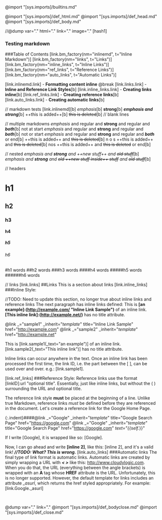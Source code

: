 @import "[sys.imports]/builtins.md"

@import "[sys.imports]/def_html.md"
@import "[sys.imports]/def_head.md"
@import "[sys.imports]/def_body.md"

//@dump var="." html="." link="." image="."
[hash1]
### Testing markdown

###Table of Contents
[link.bm_factory(nm="inlinemd", t="Inline Markdown")]
[link.bm_factory(nm="links", t="Links")]
[link.bm_factory(nm="inline_links", t="Inline Links")]
[link.bm_factory(nm="ref_links", t="Reference Links")]
[link.bm_factory(nm="auto_links", t="Automatic Links")]

[link.inlinemd.link] - **Formatting content inline**
@break
[link.links.link] - **Inline and Reference Link Styles**[b]
[link.inline_links.link] - **Creating links inline**[b]
[link.ref_links.link] - **Creating reference links**[b]
[link.auto_links.link] - **Creating automatic links**[b]

// markdown tests
[link.inlinemd][b]
*emphasis*[b]
**strong**[b]
***emphasis and strong***[b]
++this is added++[b]
~~this is deleted~~[b]
// blank lines

    
    
// multiple markdowns
*emphasis* and regular and **strong** and regular and ***both***[b]
not at start *emphasis* and regular and **strong** and regular and ***both***[b]
not or start *emphasis* and regular and **strong** and regular and ***both*** or end[b]
++this is added++ and ~~this is deleted~~[b]
n o s ++this is added++ and ~~this is deleted~~[b]
nos ++this is added++ and ~~this is deleted~~ or end[b]

// nested
*emphasis and **strong** and ++new stuff++ and ~~old stuff~~*[b]
*emphasis and **strong** and ~~old ++new stuff inside++ stuff~~ and ~~old stuff~~*[b]

// headers
# h1
## h2
### h3
#### h4
##### h5
###### h6

#h1
words
##h2
words
###h3
words
####h4
words
#####h5
words
######h6
words

// links
[link.links]
##Links
This is a section about links
[link.inline_links]
###Inline Style:

//TODO: Need to update this section, no longer true about inline links and reference links
The next paragraph has inline links defined: This is **&#91;an example]:(http://example.com/ "Inline Link Sample")** of an inline link. **&#91;This inline link]:(http://example.net/)** has no title attribute.

@link _="sample1" _inherit="_template_" title="Inline Link Sample" href="http://example.com"
@link _="sample2" _inherit="_template_" href="http://example.net"

This is [link.sample1(_text="an example")] of an inline link. [link.sample2(_text="This inline link")] has no title attribute.

Inline links can occur anywhere in the text. Once an inline link has been processed the first time, the link ID, i.e. the part between the [ ], can be used over and over. e.g.: [link.sample1].

[link.ref_links]
###Reference Style:
Reference links use the format [linkID]:url "optional title". Essentially, just like inline links, but without the ( ) surrounding the URL and optional title.

The reference link style **must** be placed at the beginning of a line. Unlike true Markdown, reference links *must* be defined before they are referenced in the document. Let's create a reference link for the Google Home Page.

{:.indent}####@link _="Google" _inherit="_template_" title="Google Search Page" href="https://google.com"
@link _="Google" _inherit="_template_" title="Google Search Page" href="https://google.com" _text="{{self._}}"

If I write &#91;Google], it is wrapped like so: [Google].

Now, I can go ahead and write **&#91;inline 2]**, like this: [inline 2], and it's a valid link! ***//TODO: What? This is wrong.***
[link.auto_links]
###Automatic links
The final type of link format is automatic links. Automatic links are created by simply wrapping a URL with ***&lt; &gt;*** like this: <http://www.cloudylogic.com>. When you do that, the URL (everything between the angle brackets) is wrapped with an **A** tag whose **HREF** attribute is the URL. Unfortunately, this is no longer supported. However, the default template for links includes an attribute *_asurl*, which returns the href styled appropriately. For example: [link.Google._asurl]

&nbsp;

@dump var="." link="."
@import "[sys.imports]/def_bodyclose.md"
@import "[sys.imports]/def_close.md"
